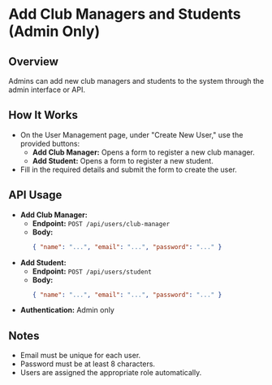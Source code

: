 # Add Club Managers and Students (Admin Only)

## Overview
Admins can add new club managers and students to the system through the admin interface or API.

## How It Works
- On the User Management page, under "Create New User," use the provided buttons:
  - **Add Club Manager:** Opens a form to register a new club manager.
  - **Add Student:** Opens a form to register a new student.
- Fill in the required details and submit the form to create the user.

## API Usage
- **Add Club Manager:**
  - **Endpoint:** `POST /api/users/club-manager`
  - **Body:**
    ```json
    { "name": "...", "email": "...", "password": "..." }
    ```
- **Add Student:**
  - **Endpoint:** `POST /api/users/student`
  - **Body:**
    ```json
    { "name": "...", "email": "...", "password": "..." }
    ```
- **Authentication:** Admin only

## Notes
- Email must be unique for each user.
- Password must be at least 8 characters.
- Users are assigned the appropriate role automatically.
